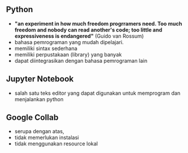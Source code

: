 ## Python
- **"an experiment in how much freedom progrramers need. Too much freedom and nobody can read another's code; too little and expressiveness is endangered"** (Guido van Rossum)
- bahasa pemrograman yang mudah dipelajari.
- memiliki sintax sederhana
- memiliki perpustakaan (library) yang banyak
- dapat diintegrasikan dengan bahasa pemrograman lain

## Jupyter Notebook
- salah satu teks editor yang dapat digunakan untuk memprogram dan menjalankan python

## Google Collab
- serupa dengan atas,
- tidak memerlukan instalasi
- tidak menggunakan resource lokal
